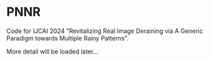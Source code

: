 # PNNR
Code for IJCAI 2024 "Revitalizing Real Image Deraining via A Generic Paradigm towards Multiple Rainy Patterns".

More detail will be loaded later...

